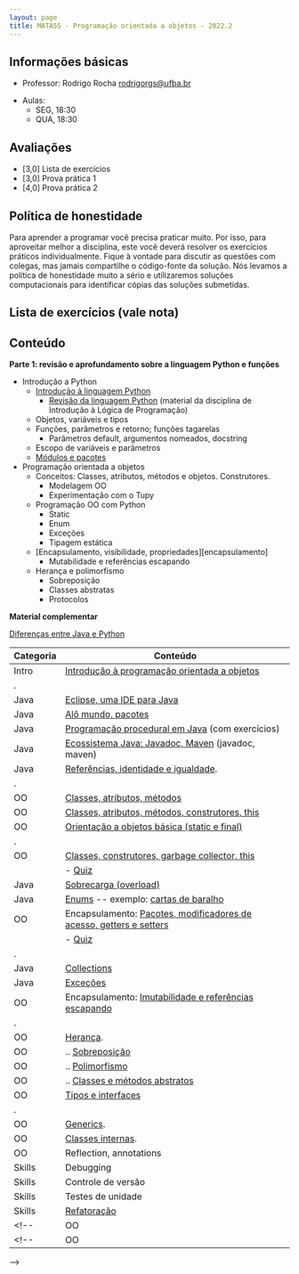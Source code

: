 ```yaml
---
layout: page
title: MATA55 - Programação orientada a objetos - 2022.2
---
```


## Informações básicas

- Professor: Rodrigo Rocha <rodrigorgs@ufba.br>
<!-- - Monitor: Caio Miranda <caiomp@ufba.br> -->
- Aulas:
  - SEG, 18:30 <!--, lab 143 do IME -->
  - QUA, 18:30 <!--, sala 108 do PAF I -->

## Avaliações

- [3,0] Lista de exercícios
- [3,0] Prova prática 1
- [4,0] Prova prática 2

<!-- - [3,0] Pequenos exercícios de código em Python (individual) - exercícios indicados nesta página -->
<!-- 
- [4,0] [Projeto em Python (em equipe)](projeto-jogo-oo) - jogo usando a biblioteca [Pyglet](pyglet)
  - [Código-fonte do exemplo de jogo de cartas](https://github.com/rodrigorgs/cartas-pyglet)
- [3,0] Prova escrita sobre programação orientada a objetos com Java (individual) -->

<!-- - [4,0] Projeto em Python (em equipe) - [sopa de letrinhas](sopa-de-letrinhas) usando a biblioteca [Pyglet](pyglet) -->

## Política de honestidade

Para aprender a programar você precisa praticar muito. Por isso, para aproveitar melhor a disciplina, este você deverá resolver os exercícios práticos individualmente. Fique à vontade para discutir as questões com colegas, mas jamais compartilhe o código-fonte da solução. Nós levamos a política de honestidade muito a sério e utilizaremos soluções computacionais para identificar cópias das soluções submetidas.

## Lista de exercícios (vale nota)

<!-- 
1. **[Python básico](ex-python-intro)**
2. **[Funções em Python](ex-python-funcoes)**
3. **[Classes](ex-python-oo)**
4. **[Rede social](ex-python-rede-social)**
5. **[Propriedades](ex-python-oo2)**
6. **[Membros estáticos](ex-python-static)**
7. **[Enums](ex-python-enum)**
8. **[Herança](ex-python-heranca)**
9. **[Herança: parte 2](ex-python-heranca2)**
10. **[Exceções](ex-python-excecoes)**
 -->

## Conteúdo

<!-- 
**Introdução: paradigmas de linguagens de programação e programação orientada a objetos**

- [Introdução à programação orientada a objetos](https://docs.google.com/presentation/d/1bdzbS51fA-BewCaC0gMNuTSQWtDXfrHKVRiR3I-URnY/edit)
 -->

**Parte 1: revisão e aprofundamento sobre a linguagem Python e funções**

- Introdução a Python
  - [Introdução à linguagem Python](/aulas/ilp/00b-intro-python)
    - [Revisão da linguagem Python](/aulas/ilp) (material da disciplina de Introdução à Lógica de Programação)
  - Objetos, variáveis e tipos
  - Funções, parâmetros e retorno; funções tagarelas
    - Parâmetros default, argumentos nomeados, docstring
  - Escopo de variáveis e parâmetros
  - [Módulos e pacotes](python-modules)
- Programação orientada a objetos
  - Conceitos: Classes, atributos, métodos e objetos. Construtores.
    - Modelagem OO
    - Experimentação com o Tupy
  - Programação OO com Python
    - Static
    - Enum
    - Exceções
    - Tipagem estática
  - [Encapsulamento, visibilidade, propriedades][encapsulamento]
    - Mutabilidade e referências escapando
  - Herança e polimorfismo
    - Sobreposição
    - Classes abstratas
    - Protocolos
  
<!-- 
[encapsulamento]: https://docs.google.com/presentation/d/14DtBOvTD-30YsbB5CpDTKU-E0GYdhxV0Mpwd_8WGc6U/edit

- Revendo Python sob o ponto de vista da programação orientada a objetos: 
  - [Objetos, referências, identidade, mutabilidade](intro-objetos-py)
- Programação procedural (programa construído a partir de funções)
  - [Funções](intro-funcoes-py): parâmetros, retorno, funções tagarelas
  - [Variáveis e funções](funcoes-variaveis): escopo, variáveis locais e globais, sombreamento, reatribuição e passagem de objetos mutáveis como parâmetro
  - [Recursos extras de funções em Python](funcoes-python): parâmetros *default* e argumentos nomeados
  - [Construindo programa procedural a partir de uma especificação](funcoes-exemplo-py): especificação, refatoração, diagramas
- Outros tópicos em Python
  - Manipulando arquivos

**Parte 2: programação orientada a objetos com Python**

- Importância: as principais linguagens de programação são orientadas a objetos. Ver ranking do [TIOBE](https://www.tiobe.com/tiobe-index/) e [PYPL](https://pypl.github.io/PYPL.html)
- Conceitos básicos de orientação a objetos: [1](https://docs.google.com/presentation/d/1bNv_WTRK7ncIDEkAWZ3q2WdZu5vi5Ran-8gT_As1c8A/edit) e [2](projeto-oo)
- Classes, objetos, métodos, atributos e construtores: [1](https://docs.google.com/presentation/d/19bN5IqfxQADgGKLlZ67mLPuQLYC_SKAtltJCNSKzkdE/edit) e [2](definindo-classes)
- [Membros estáticos](https://docs.google.com/presentation/d/1UrWfmWoLe9xsb5WmU2mMCHw0AEWOqiRgO_AbyNpvQ_0/edit)
- [Enums](https://docs.google.com/presentation/d/1g59YNwbirJTdeCS27CGqPsMJ6wr8wvoIKzaJsb2x5kQ/edit)
- [Sobrecarga de operadores](https://docs.google.com/presentation/d/1UfZ7swOojM6QOnZa5mA9VCZmvby1Dd9bniIOuaiPYI0/edit)
- [Herança, polimorfismo](https://docs.google.com/presentation/d/1DG7HM7MFKisSS8QXRI-J0FhLXay4Hx2CJl2-Wca7SQE/edit?usp=sharing)
- [Exceções](https://docs.google.com/presentation/d/1U_JjTZZTQ9XruyLxnIlgKxmB5HkmK9gUOaOsCQZ42e8/edit)
- [Tipagem estática](https://docs.google.com/presentation/d/1g7fK2N1sYmhBoHAMI2oJEE7qewbF_ve-DAtZ9e9z1rM/edit)

**Parte 3: Java**

- [Programação procedural em Java](aula-java-programacao)
- Construtores
- Visibilidade
- Static e final
- Herança, classes abstratas e interfaces

<!-- - [Construindo um programa OO a partir de uma especificação](exemplo-classes) -->
<!-- - [Usando objetos](usando-objetos): objetos, atributos, métodos -->

**Material complementar**

[Diferenças entre Java e Python](https://docs.google.com/presentation/d/1zKDn5ifd4CCN3o8ZqlgOlS-sWF78BRTyMURRX5Crnmw/edit)

| Categoria | Conteúdo                                                                           |
|-----------|------------------------------------------------------------------------------------|
| Intro     | [Introdução à programação orientada a objetos][intro]                              |
| .         |                                                                                    |
| Java      | [Eclipse, uma IDE para Java][eclipse]                                              |
| Java      | [Alô mundo, pacotes](aula-java-alomundo)                                           |
| Java      | [Programação procedural em Java](aula-java-programacao) (com exercícios)           |
| Java      | [Ecossistema Java: Javadoc, Maven](aula-java-ecossistema) (javadoc, maven)         |
| Java      | [Referências, identidade e igualdade][referencias].                                |
| .         |                                                                                    |
| OO        | [Classes, atributos, métodos](aula-java-oo2)                                       |
| OO        | [Classes, atributos, métodos, construtores, this](aula-classes)                    |
| OO        | [Orientação a objetos básica (static e final)](aula-java-oo)                       |
| .         |                                                                                    |
| OO        | [Classes, construtores, garbage collector, this][construtores]                     |
|           | - [Quiz][quiz1]                                                                    |
| Java      | [Sobrecarga (overload)](aula-overload)                                             |
| Java      | [Enums](aula-enums) -- exemplo: [cartas de baralho](cartas)                        |
| OO        | Encapsulamento: [Pacotes, modificadores de acesso, getters e setters](aula-acesso) |
|           | - [Quiz][quiz2]                                                                    |
| .         |                                                                                    |
| Java      | [Collections](aula-collections)                                                    |
| Java      | [Exceções](aula-excecoes)                                                          |
| OO        | Encapsulamento: [Imutabilidade e referências escapando](aula-imutabilidade)        |
| .         |                                                                                    |
| OO        | [Herança](aula-heranca-parte1.md).                                                 |
| OO        | .. [Sobreposição](aula-heranca-parte2.md)                                          |
| OO        | .. [Polimorfismo](aula-heranca-parte3.md)                                          |
| OO        | .. [Classes e métodos abstratos](aula-heranca-parte4.md)                           |
| OO        | [Tipos e interfaces](aula-interfaces)                                              |
| .         |                                                                                    |
| OO        | [Generics](aula-generics).                                                         |
| OO        | [Classes internas](aula-classes-internas).                                         |
| OO        | Reflection, annotations                                                            |
| Skills    | Debugging                                                                          |
| Skills    | Controle de versão                                                                 |
| Skills    | Testes de unidade                                                                  |
| Skills    | [Refatoração](aula-refactoring)                                                    |
<!-- | OO        | [Modelagem conceitual](aula-modelagem)                                             | -->
<!-- | OO        | UML: diagramas de classes e de objetos                                                            | -->

[intro]: https://docs.google.com/presentation/d/1bdzbS51fA-BewCaC0gMNuTSQWtDXfrHKVRiR3I-URnY/edit
[eclipse]: https://docs.google.com/presentation/d/1BohOI0Ky0cqwsze7U-PnJc_qU9u9dbKtvUOwiH63HIY/edit?usp=sharing
[referencias]: https://docs.google.com/presentation/d/13w59yenVXOT4vXk14c5-JMgP62ty3LPkBHCMpwk61zM/edit
[construtores]: https://docs.google.com/presentation/d/1U1eChwz2O0TnrF04DiUQ5fEANGflUVdCPtR_azmNgdo/edit
[acesso]: https://docs.google.com/presentation/d/1MRqTOvbEnzAspcvW8_wWkKZSNJU1a6l3TVGTGSjkvMQ/edit
[quiz1]: https://create.kahoot.it/details/programacao-orientada-a-objetos-com-java-parte-1/93655e8b-0866-41fa-ba09-439c8709cc8b
[quiz2]: https://create.kahoot.it/details/programacao-orientada-a-objetos-parte-2/3ef15af5-873c-40e9-bb1e-1a6a7316fcc7
 -->
<!-- 
Alguns slides disponíveis no [Drive da disciplina](https://drive.google.com/open?id=1JxHnqlfg74vCFhJf1LfS3d4w70Ev8qBN)

Outros slides ou notas de aula:

- [Herança parte 1](aula-heranca-parte1)
- [Herança parte 2 (sobreposição)](aula-heranca-parte2)
- [Herança parte 3 (polimorfismo)](aula-heranca-parte3)
- [Herança parte 4 (classes abstratas e interfaces)](aula-heranca-parte4)
- [Refatoração](aula-refactoring)
- [Enums](aula-enums)
- [Exceções](aula-excecoes)
- [Classes internas](aula-classes-internas)
- [Generics](aula-generics) -->

<!-- 
# Bibliografia recomendada

Os livros a seguir estão disponíveis nas bibliotecas da UFBA:

- SANTOS, Rafael. Introdução à programação orientada a objetos usando Java. Rio de Janeiro, RJ: Elsevier, c2003. 319, [6] p. ISBN 9788535212068 (broch.).
- DEITEL, Harvey M.; DEITEL, Paul J. Java: como programar. 8.ed. São Paulo, SP. Pearson Prentice Hall, 2010. xxix 1144 p. ISBN 9788576055631(broch.).
- ECKEL, Bruce. Thinking in Java. 2nd ed. Upper Saddle River, NJ: Prentice Hall, 2000. 1127 p. ISBN 0130273635 (broch.). -->
